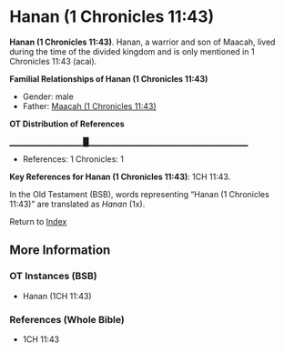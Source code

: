 # Hanan (1 Chronicles 11:43)
**Hanan (1 Chronicles 11:43)**. 
Hanan, a warrior and son of Maacah, lived during the time of the divided kingdom and is only mentioned in 1 Chronicles 11:43 (acai). 




**Familial Relationships of Hanan (1 Chronicles 11:43)**


* Gender: male
* Father: [Maacah (1 Chronicles 11:43)](Maacah.7.md)


**OT Distribution of References**

▁▁▁▁▁▁▁▁▁▁▁▁█▁▁▁▁▁▁▁▁▁▁▁▁▁▁▁▁▁▁▁▁▁▁▁▁▁▁
* References: 1 Chronicles: 1



**Key References for Hanan (1 Chronicles 11:43)**: 
1CH 11:43. 


In the Old Testament (BSB), words representing “Hanan (1 Chronicles 11:43)” are translated as 
*Hanan* (1x). 




Return to [Index](00-Index.md)

## More Information

### OT Instances (BSB)

* Hanan (1CH 11:43)



### References (Whole Bible)

* 1CH 11:43



